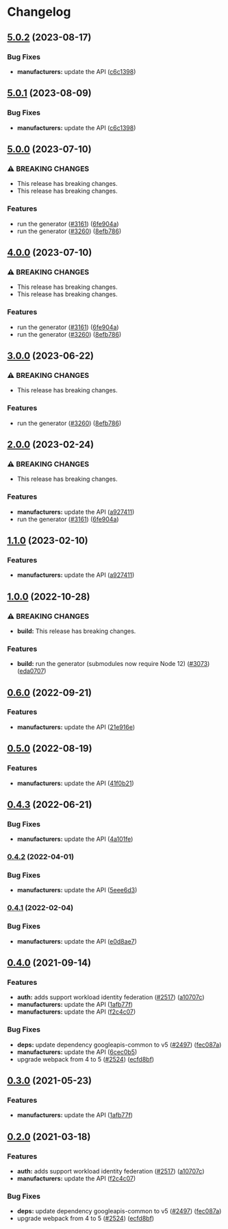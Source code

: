 # Changelog

## [5.0.2](https://github.com/googleapis/google-api-nodejs-client/compare/manufacturers-v5.0.1...manufacturers-v5.0.2) (2023-08-17)


### Bug Fixes

* **manufacturers:** update the API ([c6c1398](https://github.com/googleapis/google-api-nodejs-client/commit/c6c13988060b1eb932984ded4d3569949ee70cc8))

## [5.0.1](https://github.com/googleapis/google-api-nodejs-client/compare/manufacturers-v5.0.0...manufacturers-v5.0.1) (2023-08-09)


### Bug Fixes

* **manufacturers:** update the API ([c6c1398](https://github.com/googleapis/google-api-nodejs-client/commit/c6c13988060b1eb932984ded4d3569949ee70cc8))

## [5.0.0](https://github.com/googleapis/google-api-nodejs-client/compare/manufacturers-v4.0.0...manufacturers-v5.0.0) (2023-07-10)


### ⚠ BREAKING CHANGES

* This release has breaking changes.
* This release has breaking changes.

### Features

* run the generator ([#3161](https://github.com/googleapis/google-api-nodejs-client/issues/3161)) ([6fe904a](https://github.com/googleapis/google-api-nodejs-client/commit/6fe904a5f056b3e3789b80111b9b3eecba2dc9e7))
* run the generator ([#3260](https://github.com/googleapis/google-api-nodejs-client/issues/3260)) ([8efb786](https://github.com/googleapis/google-api-nodejs-client/commit/8efb7861b7da4bc1472a4b654e46f90b29fbff20))

## [4.0.0](https://github.com/googleapis/google-api-nodejs-client/compare/manufacturers-v3.0.0...manufacturers-v4.0.0) (2023-07-10)


### ⚠ BREAKING CHANGES

* This release has breaking changes.
* This release has breaking changes.

### Features

* run the generator ([#3161](https://github.com/googleapis/google-api-nodejs-client/issues/3161)) ([6fe904a](https://github.com/googleapis/google-api-nodejs-client/commit/6fe904a5f056b3e3789b80111b9b3eecba2dc9e7))
* run the generator ([#3260](https://github.com/googleapis/google-api-nodejs-client/issues/3260)) ([8efb786](https://github.com/googleapis/google-api-nodejs-client/commit/8efb7861b7da4bc1472a4b654e46f90b29fbff20))

## [3.0.0](https://github.com/googleapis/google-api-nodejs-client/compare/manufacturers-v2.0.0...manufacturers-v3.0.0) (2023-06-22)


### ⚠ BREAKING CHANGES

* This release has breaking changes.

### Features

* run the generator ([#3260](https://github.com/googleapis/google-api-nodejs-client/issues/3260)) ([8efb786](https://github.com/googleapis/google-api-nodejs-client/commit/8efb7861b7da4bc1472a4b654e46f90b29fbff20))

## [2.0.0](https://github.com/googleapis/google-api-nodejs-client/compare/manufacturers-v1.1.0...manufacturers-v2.0.0) (2023-02-24)


### ⚠ BREAKING CHANGES

* This release has breaking changes.

### Features

* **manufacturers:** update the API ([a927411](https://github.com/googleapis/google-api-nodejs-client/commit/a92741128793659316ccb089abe68f26b21d8618))
* run the generator ([#3161](https://github.com/googleapis/google-api-nodejs-client/issues/3161)) ([6fe904a](https://github.com/googleapis/google-api-nodejs-client/commit/6fe904a5f056b3e3789b80111b9b3eecba2dc9e7))

## [1.1.0](https://github.com/googleapis/google-api-nodejs-client/compare/manufacturers-v1.0.0...manufacturers-v1.1.0) (2023-02-10)


### Features

* **manufacturers:** update the API ([a927411](https://github.com/googleapis/google-api-nodejs-client/commit/a92741128793659316ccb089abe68f26b21d8618))

## [1.0.0](https://github.com/googleapis/google-api-nodejs-client/compare/manufacturers-v0.6.0...manufacturers-v1.0.0) (2022-10-28)


### ⚠ BREAKING CHANGES

* **build:** This release has breaking changes.

### Features

* **build:** run the generator (submodules now require Node 12) ([#3073](https://github.com/googleapis/google-api-nodejs-client/issues/3073)) ([eda0707](https://github.com/googleapis/google-api-nodejs-client/commit/eda07079dadab46a80b6f9ede618f4f43030169e))

## [0.6.0](https://github.com/googleapis/google-api-nodejs-client/compare/manufacturers-v0.5.0...manufacturers-v0.6.0) (2022-09-21)


### Features

* **manufacturers:** update the API ([21e916e](https://github.com/googleapis/google-api-nodejs-client/commit/21e916e3f402faadc34cd4a63a08c0f1ca3f3664))

## [0.5.0](https://github.com/googleapis/google-api-nodejs-client/compare/manufacturers-v0.4.3...manufacturers-v0.5.0) (2022-08-19)


### Features

* **manufacturers:** update the API ([41f0b21](https://github.com/googleapis/google-api-nodejs-client/commit/41f0b216c33931bbdfdf84f9a35b72c5be84ce3f))

## [0.4.3](https://github.com/googleapis/google-api-nodejs-client/compare/manufacturers-v0.4.2...manufacturers-v0.4.3) (2022-06-21)


### Bug Fixes

* **manufacturers:** update the API ([4a101fe](https://github.com/googleapis/google-api-nodejs-client/commit/4a101fe08452c2f1e3e7935b3cde6dd3ff00c3a2))

### [0.4.2](https://github.com/googleapis/google-api-nodejs-client/compare/manufacturers-v0.4.1...manufacturers-v0.4.2) (2022-04-01)


### Bug Fixes

* **manufacturers:** update the API ([5eee6d3](https://github.com/googleapis/google-api-nodejs-client/commit/5eee6d39aeb3db3f65b9b1a0e8c39f39b027d4c5))

### [0.4.1](https://github.com/googleapis/google-api-nodejs-client/compare/manufacturers-v0.4.0...manufacturers-v0.4.1) (2022-02-04)


### Bug Fixes

* **manufacturers:** update the API ([e0d8ae7](https://github.com/googleapis/google-api-nodejs-client/commit/e0d8ae7902b959a3734e048f42f318e451c78bab))

## [0.4.0](https://www.github.com/googleapis/google-api-nodejs-client/compare/manufacturers-v0.3.0...manufacturers-v0.4.0) (2021-09-14)


### Features

* **auth:** adds support workload identity federation ([#2517](https://www.github.com/googleapis/google-api-nodejs-client/issues/2517)) ([a10707c](https://www.github.com/googleapis/google-api-nodejs-client/commit/a10707c477759e7c9ef6360a2fe800856fb600c1))
* **manufacturers:** update the API ([1afb77f](https://www.github.com/googleapis/google-api-nodejs-client/commit/1afb77ff4c7015e9f86b50e149ac89d4d53b21ef))
* **manufacturers:** update the API ([f2c4c07](https://www.github.com/googleapis/google-api-nodejs-client/commit/f2c4c07775b6a85c5cc2c59b12ca0db48a88e910))


### Bug Fixes

* **deps:** update dependency googleapis-common to v5 ([#2497](https://www.github.com/googleapis/google-api-nodejs-client/issues/2497)) ([fec087a](https://www.github.com/googleapis/google-api-nodejs-client/commit/fec087abcf3d994dd41c3ffa0a0c12b1f9f09dae))
* **manufacturers:** update the API ([6cec0b5](https://www.github.com/googleapis/google-api-nodejs-client/commit/6cec0b5d854fbff3051c4210b73a82f20d6ab11a))
* upgrade webpack from 4 to 5  ([#2524](https://www.github.com/googleapis/google-api-nodejs-client/issues/2524)) ([ecfd8bf](https://www.github.com/googleapis/google-api-nodejs-client/commit/ecfd8bfcd06e1beabff7ec9a8c4000222379eb8d))

## [0.3.0](https://www.github.com/googleapis/google-api-nodejs-client/compare/manufacturers-v0.2.0...manufacturers-v0.3.0) (2021-05-23)


### Features

* **manufacturers:** update the API ([1afb77f](https://www.github.com/googleapis/google-api-nodejs-client/commit/1afb77ff4c7015e9f86b50e149ac89d4d53b21ef))

## [0.2.0](https://www.github.com/googleapis/google-api-nodejs-client/compare/manufacturers-v0.1.0...manufacturers-v0.2.0) (2021-03-18)


### Features

* **auth:** adds support workload identity federation ([#2517](https://www.github.com/googleapis/google-api-nodejs-client/issues/2517)) ([a10707c](https://www.github.com/googleapis/google-api-nodejs-client/commit/a10707c477759e7c9ef6360a2fe800856fb600c1))
* **manufacturers:** update the API ([f2c4c07](https://www.github.com/googleapis/google-api-nodejs-client/commit/f2c4c07775b6a85c5cc2c59b12ca0db48a88e910))


### Bug Fixes

* **deps:** update dependency googleapis-common to v5 ([#2497](https://www.github.com/googleapis/google-api-nodejs-client/issues/2497)) ([fec087a](https://www.github.com/googleapis/google-api-nodejs-client/commit/fec087abcf3d994dd41c3ffa0a0c12b1f9f09dae))
* upgrade webpack from 4 to 5  ([#2524](https://www.github.com/googleapis/google-api-nodejs-client/issues/2524)) ([ecfd8bf](https://www.github.com/googleapis/google-api-nodejs-client/commit/ecfd8bfcd06e1beabff7ec9a8c4000222379eb8d))
